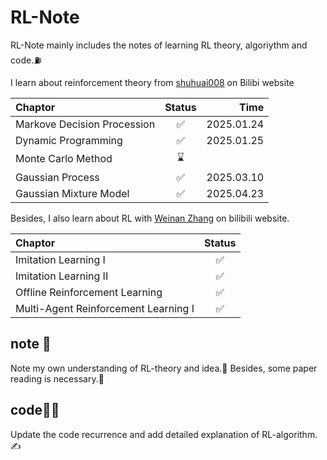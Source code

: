 # RL-Note
RL-Note mainly includes the notes of learning RL theory, algoriythm and code.⛽️

I learn about reinforcement theory from [shuhuai008](https://space.bilibili.com/97068901) on Bilibi website

| Chaptor   | Status |  Time |
| :----- | :--: | -------: |
|Markove Decision Procession|✅|2025.01.24|
|Dynamic Programming|✅|2025.01.25|
|Monte Carlo Method|⌛️| |
|Gaussian Process|✅|2025.03.10|
|Gaussian Mixture Model|✅|2025.04.23|

Besides, I also learn about RL with [Weinan Zhang](https://space.bilibili.com/3546754433681656/lists/4126508?type=season) on bilibili website.

| Chaptor   | Status |
| :----- | :--: |
|Imitation Learning I| ✅ |
|Imitation Learning II|✅|
|Offline Reinforcement Learning|✅|
|Multi-Agent Reinforcement Learning I|✅|

## note 📒
Note my own understanding of RL-theory and idea.🧠 Besides, some paper reading is necessary.📖

## code🧑‍💻
Update the code recurrence and add detailed explanation of RL-algorithm.✍️
